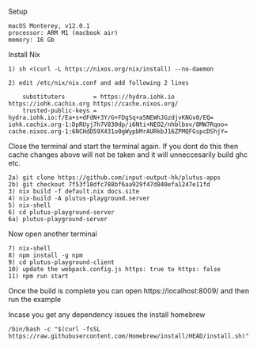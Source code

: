 Setup

    macOS Monterey, v12.0.1
    processor: ARM M1 (macbook air)
    memory: 16 Gb
 
 Install Nix
 ```console
 1) sh <(curl -L https://nixos.org/nix/install) --no-daemon
 ```
 
 ```console
 2) edit /etc/nix/nix.conf and add following 2 lines
 
     substituters        = https://hydra.iohk.io https://iohk.cachix.org https://cache.nixos.org/
     trusted-public-keys = hydra.iohk.io:f/Ea+s+dFdN+3Y/G+FDgSq+a5NEWhJGzdjvKNGv0/EQ= iohk.cachix.org-1:DpRUyj7h7V830dp/i6Nti+NEO2/nhblbov/8MW7Rqoo= cache.nixos.org-1:6NCHdD59X431o0gWypbMrAURkbJ16ZPMQFGspcDShjY=
 ```
 Close the terminal and start the terminal again. If you dont do this then cache changes above will not be taken and it will unneccesarily build ghc etc.
 
 
 ```console
 2a) git clone https://github.com/input-output-hk/plutus-apps
 2b) git checkout 7f53f18dfc788bf6aa929f47d840efa1247e11fd
 3) nix build -f default.nix docs.site
 4) nix-build -A plutus-playground.server
 5) nix-shell
 6) cd plutus-playground-server 
6a) plutus-playground-server
```

Now open another terminal 
```console
7) nix-shell
8) npm install -g npm
9) cd plutus-playground-client
10) update the webpack.config.js https: true to https: false
11) npm run start
```

Once the build is complete you can open  https://localhost:8009/ and then run the example

Incase you get any dependency issues the install homebrew
```console
/bin/bash -c "$(curl -fsSL https://raw.githubusercontent.com/Homebrew/install/HEAD/install.sh)"
```

